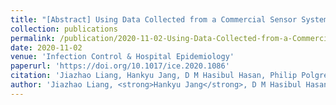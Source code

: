 ```yaml
---
title: "[Abstract] Using Data Collected from a Commercial Sensor System to Inform Mathematical Models of Healthcare-Associated Infections"
collection: publications
permalink: /publication/2020-11-02-Using-Data-Collected-from-a-Commercial-Sensor-System-to-Inform-Mathematical-Models-of-Healthcare-Associated-Infections
date: 2020-11-02
venue: 'Infection Control & Hospital Epidemiology'
paperurl: 'https://doi.org/10.1017/ice.2020.1086'
citation: 'Jiazhao Liang, Hankyu Jang, D M Hasibul Hasan, Philip Polgreen, Sriram Pemmaraju and Alberto Segre. 2020. &quot;Using Data Collected from a Commercial Sensor System to Inform Mathematical Models of Healthcare-Associated Infections&quot; <i>Infection Control & Hospital Epidemiology (ICHE)</i>'
author: 'Jiazhao Liang, <strong>Hankyu Jang</strong>, D M Hasibul Hasan, Philip Polgreen, Sriram Pemmaraju and Alberto Segre'
---
```


